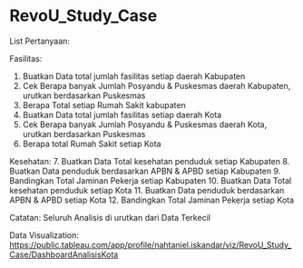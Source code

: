 # RevoU_Study_Case
    
List Pertanyaan:

Fasilitas:
1. Buatkan Data total jumlah fasilitas setiap daerah Kabupaten
2. Cek Berapa banyak Jumlah Posyandu & Puskesmas daerah Kabupaten, urutkan berdasarkan Puskesmas
3. Berapa Total setiap Rumah Sakit kabupaten
4. Buatkan Data total jumlah fasilitas setiap daerah Kota
5. Cek Berapa banyak Jumlah Posyandu & Puskesmas daerah Kota, urutkan berdasarkan Puskesmas
6. Berapa total Rumah Sakit setiap Kota

Kesehatan:
7. Buatkan Data Total kesehatan penduduk setiap Kabupaten
8. Buatkan Data penduduk berdasarkan APBN & APBD setiap Kabupaten
9. Bandingkan Total Jaminan Pekerja setiap Kabupaten
10. Buatkan Data Total kesehatan penduduk setiap Kota
11. Buatkan Data penduduk berdasarkan APBN & APBD setiap Kota
12. Bandingkan Total Jaminan Pekerja setiap Kota
    
Catatan:
Seluruh Analisis di urutkan dari Data Terkecil

Data Visualization:
https://public.tableau.com/app/profile/nahtaniel.iskandar/viz/RevoU_Study_Case/DashboardAnalisisKota
